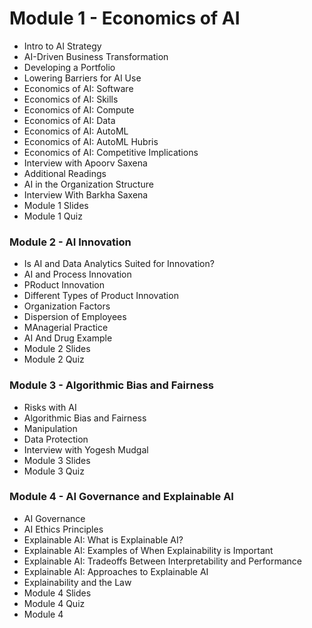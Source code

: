 # Module 1 - Economics of AI 
- Intro to AI Strategy
- AI-Driven Business Transformation
- Developing a Portfolio
- Lowering Barriers for AI Use
- Economics of AI: Software
- Economics of AI: Skills
- Economics of AI: Compute
- Economics of AI: Data
- Economics of AI: AutoML
- Economics of AI: AutoML Hubris
- Economics of AI: Competitive Implications
- Interview with Apoorv Saxena
- Additional Readings
- AI in the Organization Structure
- Interview With Barkha Saxena
- Module 1 Slides
- Module 1 Quiz

### Module 2 - AI Innovation 
- Is AI and Data Analytics Suited for Innovation?
- AI and Process Innovation
- PRoduct Innovation
- Different Types of Product Innovation
- Organization Factors
- Dispersion of Employees
- MAnagerial Practice
- AI And Drug Example
- Module 2 Slides
- Module 2 Quiz

### Module 3 - Algorithmic Bias and Fairness
- Risks with AI
- Algorithmic Bias and Fairness
- Manipulation
- Data Protection
- Interview with Yogesh Mudgal
- Module 3 Slides
- Module 3 Quiz

### Module 4 - AI Governance and Explainable AI 
- AI Governance
- AI Ethics Principles
- Explainable AI: What is Explainable AI?
- Explainable AI: Examples of When Explainability is Important
- Explainable AI: Tradeoffs Between Interpretability and Performance
- Explainable AI: Approaches to Explainable AI
- Explainability and the Law
- Module 4 Slides
- Module 4 Quiz
- Module 4
